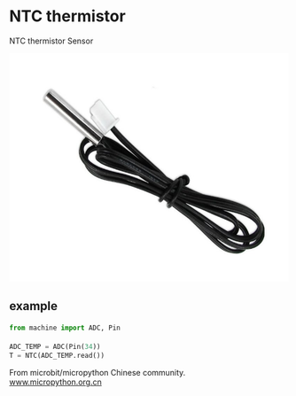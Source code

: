 # NTC thermistor 

NTC thermistor Sensor

![](ntc.jpg)



## example

```python
from machine import ADC, Pin

ADC_TEMP = ADC(Pin(34))
T = NTC(ADC_TEMP.read())
```

From microbit/micropython Chinese community.  
www.micropython.org.cn